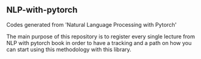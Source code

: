 ## NLP-with-pytorch

Codes generated from 'Natural Language Processing with Pytorch'

The main purpose of this repository is to register every single lecture from NLP with pytorch book in order to have a tracking and a path on how you can start using this methodology with this library.
